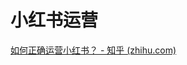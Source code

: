 # 小红书运营

[如何正确运营小红书？ - 知乎 (zhihu.com)](https://www.zhihu.com/question/317921022/answer/2961236528)

